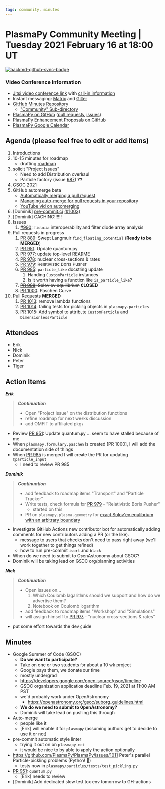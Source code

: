 ```yaml
---
tags: community, minutes
---
```


# PlasmaPy Community Meeting | Tuesday 2021 February 16 at 18:00 UT

[![hackmd-github-sync-badge](https://hackmd.io/KBZx85y8Tza1S6rV_OQlGw/badge)](https://hackmd.io/KBZx85y8Tza1S6rV_OQlGw)


### Video Conference Information
* [Jitsi video conference link](https://meet.jit.si/plasmapy) with [call-in information](https://meet.jit.si/static/dialInInfo.html?room=plasmapy) 
* Instant messaging: [Matrix](https://app.element.io/#/room/#plasmapy:openastronomy.org) and [Gitter](https://gitter.im/PlasmaPy/Lobby)
* [GitHub Minutes Repository](https://github.com/PlasmaPy/plasmapy-project/tree/master/minutes)
    * ["Community" Sub-directory](https://github.com/PlasmaPy/plasmapy-project/tree/master/minutes/_community)
* [PlasmaPy on GitHub](https://github.com/PlasmaPy/plasmapy) ([pull requests](https://github.com/PlasmaPy/plasmapy/pulls), [issues](https://github.com/PlasmaPy/plasmapy/issues))
* [PlasmaPy Enhancement Proposals on GitHub](https://github.com/PlasmaPy/PlasmaPy-PLEPs) 
* [PlasmaPy Google Calendar](https://calendar.google.com/calendar?cid=bzVsb3ZkcW0zaWxsam00ZTlrMDd2cmw5bWdAZ3JvdXAuY2FsZW5kYXIuZ29vZ2xlLmNvbQ)

## Agenda (please feel free to edit or add items)

1. Introductions
2. 10-15 minutes for roadmap
    * drafting [roadmap](https://hackmd.io/@plasmapy/ry0mmnj6v)
3. solicit "Project Issues"
    * Need to add Distribution overhaul
    * Particle factory (issue [687](https://github.com/PlasmaPy/PlasmaPy/issues/687)) **??**
4. GSOC 2021
5. GitHub automerge beta
    * [Automatically merging a pull request](https://docs.github.com/en/github/collaborating-with-issues-and-pull-requests/automatically-merging-a-pull-request)
    * [Managing auto-merge for pull requests in your repository](https://docs.github.com/en/github/administering-a-repository/managing-auto-merge-for-pull-requests-in-your-repository)
    * [YouTube vid on automerging](https://youtu.be/G_TP-2cRypU)
6. [Dominik] [pre-commit.ci](https://pre-commit.ci/) [(#1003)](https://github.com/PlasmaPy/PlasmaPy/pull/1003)
7. [Dominik] CACHING!!!!!!
8. Issues
    1. [#990](https://github.com/PlasmaPy/PlasmaPy/issues/990): `fiducia` interoperability and filter diode array analysis
9. Pull requests in progress 
    1. [PR 889](https://github.com/PlasmaPy/PlasmaPy/pull/889): Swept Langmuir `find_floating_potential` (**Ready to be MERGED**)
    1. [PR 951](https://github.com/PlasmaPy/PlasmaPy/pull/951): Update quantum.py
    2. [PR 977](https://github.com/PlasmaPy/PlasmaPy/pull/977): update top-level README
    3. [PR 978](https://github.com/PlasmaPy/PlasmaPy/pull/978): nuclear cross-sections & rates
    4. [PR 979](https://github.com/PlasmaPy/PlasmaPy/pull/979): Relativistic Boris Pusher
    8. [PR 985](https://github.com/PlasmaPy/PlasmaPy/pull/985): `particle_like` docstring update
        1. Handing `CustomParticle` instances
        2. Is it worth having a function like `is_particle_like`?
    9. ~~[PR 998](https://github.com/PlasmaPy/PlasmaPy/pull/998): Solov'ev equilibrium~~ **CLOSED**
    10. [PR 1000](https://github.com/PlasmaPy/PlasmaPy/pull/1000): Paschen Curve
10. Pull Requests **MERGED**
    1. [PR 1013](https://github.com/PlasmaPy/PlasmaPy/pull/1013): remove lambda functions
    2. [PR 1014](https://github.com/PlasmaPy/PlasmaPy/pull/1014): failing tests for pickling objects in `plasmapy.particles`
    3. [PR 1015](https://github.com/PlasmaPy/PlasmaPy/pull/1015): Add symbol to attribute `CustomParticle` and `DimensionlessParticle`

## Attendees

* Erik
* Nick
* Dominik
* Peter
* Tiger

## Action Items

***Erik***
> ***Continuation***
> * Open "Project Issue" on the distribution functions
> * refine roadmap for next weeks discussion
> * add OMFIT to affiliated pkgs
* Review [PR 951](https://github.com/PlasmaPy/PlasmaPy/pull/951): Update quantum.py ... seem to have stalled because of me
* When `plasmapy.formulary.paschen` is created [PR 1000], I will add the documentation side of things
* When [PR 985](https://github.com/PlasmaPy/PlasmaPy/pull/985) is merged I will create the PR for updating `@particle_input`
    * I need to review PR 985

***Dominik***
> ***Continuation***
> * add feedback to roadmap items "Transport" and "Particle Tracker"
> * Write tests, check formula for [PR 979](https://github.com/PlasmaPy/PlasmaPy/pull/979) - "Relativistic Boris Pusher"
>    * started on this
> * PR on `plasmapy.plasma.geometry` for [exact Solov'ev equlibrium with an arbitrary boundary](https://arxiv.org/pdf/1908.04449.pdf)
* Investigate GitHub Actions new contributor bot for automatically adding comments for new contributors adding a PR (or the like).
    * message to users that checks don't need to pass right away (we'll work together to get things refined)
    * how to run pre-commit `isort` and `black`
* When do we need to submit to OpenAstronomy about GSOC?
* Dominik will be taking lead on GSOC org/planning activities

***Nick***
> ***Continuation***
> * Open issues on...
>     1. Which Coulomb lagarithms should we support and how do we advertise them?
>     2. Notebook on Coulomb logarithm
> * add feedback to roadmap items "Workshop" and "Simulations"
> * will assign himself to [PR 978](https://github.com/PlasmaPy/PlasmaPy/pull/978) - "nuclear cross-sections & rates"
* put some effort towards the dev guide

## Minutes

* Google Summer of Code (GSOC)
    * **Do we want to participate?**
    * Take on one or two students for about a 10 wk project
    * Google pays them, we donate our time
    * mostly undergrad
    * https://developers.google.com/open-source/gsoc/timeline
    * GSOC organization application deadline Feb. 19, 2021 at 11:00 AM PST
    * we'd probably work under OpenAstronomy
        * https://openastronomy.org/gsoc/suborg_guidelines.html
    * **We do we need to submit to OpenAstronomy?**
    * Dominik will take lead on pushing this through
* Auto-merge
    * people like it
    * [Erik] will enable it for `plasmapy` (assuming authors get to decide to use it or not)
* pre-commit automatic style linter
    * trying it out on on `plasmapy-nei`
    * it would be nice to by able to apply the action optionally
* https://github.com/PlasmaPy/PlasmaPy/issues/1011 Peter's parallel Particle-pickling problems (Python! :snake:)
    * tests now in `plasmapy/particles/tests/test_pickling.py`
* [PR 951](https://github.com/PlasmaPy/PlasmaPy/pull/951): `quantum.py`
    * [Erik] needs to review
* [Dominik] Add dedicated slow test tox env tomorrow to GH-actions
